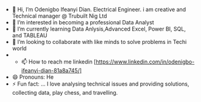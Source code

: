 - 👋 Hi, I’m Odenigbo Ifeanyi Dian. Electrical Engineer. i am creative and Technical manager @ Trubuilt Nig Ltd 
- 👀 I’m interested in becoming a professional Data Analyst 
- 🌱 I’m currently learning Data Anlysis,Advanced Excel, Power BI, SQL, and TABLEAU
- 💞️ I’m looking to collaborate with like minds to solve problems in Techi world 
- - 📫 How to reach me    linkedin [https://www.linkedin.com/in/odenigbo-ifeanyi-dian-81a8a745/]
- 😄 Pronouns: He
- ⚡ Fun fact: ... I love analysing technical issues and providing solutions, collecting data, play chess, and travelling. 

<!---
Diandiddy/Diandiddy is a ✨ special ✨ repository because its `README.md` (this file) appears on your GitHub profile.
You can click the Preview link to take a look at your changes.
--->
